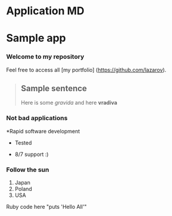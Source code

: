 Application MD
============================
Sample app
============================

### Welcome to my repository ###

Feel free to access all  [my portfolio] (https://github.com/lazarov).

> ## Sample sentence
>
> Here is some *gravida*
 and here **vradiva**

 ### Not bad applications
 *Rapid software development
 + Tested
 - 8/7 support :)

 ### Follow the sun
 1. Japan
 2. Poland
 3. USA

  Ruby code here "puts 'Hello All'"
